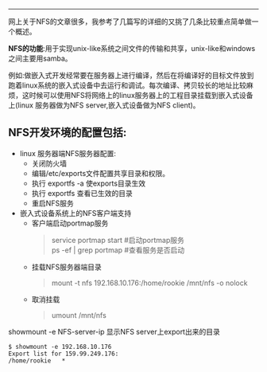 -----

网上关于NFS的文章很多，我参考了几篇写的详细的又挑了几条比较重点简单做一个概述。  

**NFS的功能**:用于实现unix-like系统之间文件的传输和共享，unix-like和windows之间主要用samba。  
> 
例如:做嵌入式开发经常要在服务器上进行编译，然后在将编译好的目标文件放到跑着linux系统的嵌入式设备中去运行和调试。每次编译、拷贝较长的地址比较麻烦，这时候可以使用NFS将网络上的linux服务器上的工程目录挂载到嵌入式设备上(linux 服务器做为NFS server,嵌入式设备做为NFS client)。

## NFS开发环境的配置包括:
- linux 服务器端NFS服务器配置:
	* 关闭防火墙
	* 编辑/etc/exports文件配置共享目录和权限。
	* 执行 exportfs -a 使exports目录生效
	* 执行 exportfs 查看已生效的目录
	* 重启NFS服务
- 嵌入式设备系统上的NFS客户端支持
	* 客户端启动portmap服务   
		> service portmap start     #启动portmap服务  
		> ps -ef | grep portmap #查看服务是否启动  
		>       
	* 挂载NFS服务器端目录  
		> mount -t nfs 192.168.10.176:/home/rookie /mnt/nfs -o nolock  
	* 取消挂载      
		> umount /mnt/nfs


showmount -e NFS-server-ip 显示NFS server上export出来的目录   

	$ showmount -e 192.168.10.176
	Export list for 159.99.249.176:
	/home/rookie   *
